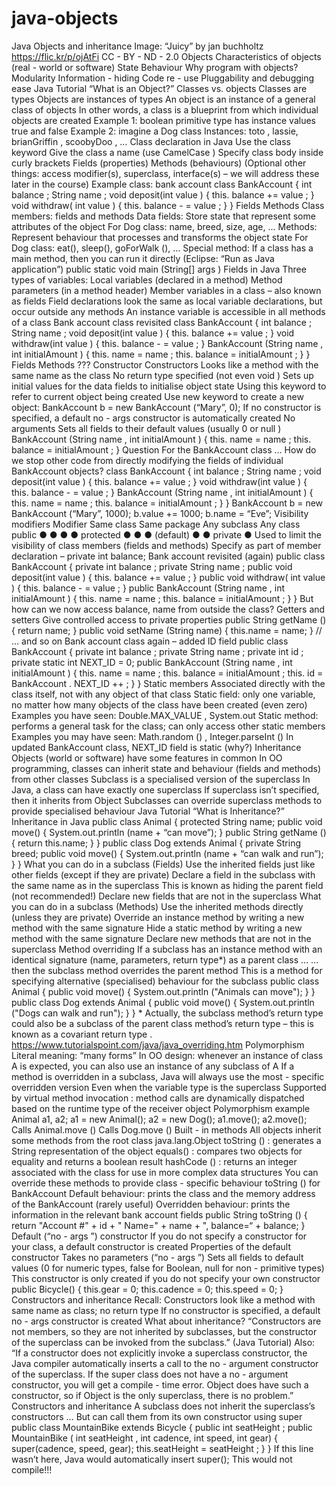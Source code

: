 # java-objects

Java  Objects   and inheritance  Image: “Juicy” by   jan   buchholtz  https://flic.kr/p/ojAtFi   CC - BY - ND - 2.0
Objects  Characteristics of   objects   (real - world or software)  State  Behaviour  Why program with objects?  Modularity  Information - hiding  Code re - use  Pluggability   and debugging ease  Java Tutorial “What is an Object?”
Classes vs. objects  Classes are   types  Objects are   instances of types  An object is an   instance   of a general   class   of objects  In other words, a class is a   blueprint   from which individual objects are created  Example 1:   boolean   primitive type has instance values   true   and   false  Example 2: imagine a   Dog   class  Instances:   toto , lassie,   brianGriffin ,   scoobyDoo , …
Class declaration in Java  Use the   class   keyword  Give the class a name (use   CamelCase )  Specify class body inside curly brackets  Fields (properties)  Methods (behaviours)  (Optional other things: access modifier(s), superclass, interface(s)   –   we will address  these later in the course)
Example class: bank account  class   BankAccount   {  int   balance ;  String   name ;  void deposit(int   value )   {   this. balance   +=   value ;   }  void withdraw( int   value )   {   this. balance   - =   value ;   }  }  Fields  Methods
Class members: fields and methods  Data fields:  Store state that represent some attributes of the object  For   Dog   class: name, breed, size, age, …  Methods:  Represent behaviour that processes and transforms the object state  For   Dog   class: eat(), sleep(),   goForWalk (), …  Special method:  If a class has a   main   method, then you can run it directly (Eclipse: “Run as Java  application”)  public static void main (String[]   args )
Fields in Java  Three types of variables:  Local variables (declared in a method)  Method parameters (in a method header)  Member variables in a class   –   also known as   fields  Field declarations look the same as local variable declarations, but occur   outside any  methods  An instance variable is accessible in   all methods of a class
Bank account class revisited  class   BankAccount   {  int   balance ;  String   name ;  void deposit(int   value ) {   this. balance   +=   value ; }  void withdraw(int   value ) {   this. balance   - =   value ; }  BankAccount (String   name ,   int   initialAmount ) {  this. name   =   name ;  this. balance   =   initialAmount ;  }  }  Fields  Methods  ??? Constructor
Constructors  Looks like a method with the   same name as the class  No return type specified   (not even   void )  Sets up initial values for the data fields to initialise object state  Using   this   keyword to refer to current object being created  Use   new   keyword to create a new object:  BankAccount   b = new   BankAccount   (“Mary”, 0);  If no constructor is specified, a default   no - args   constructor is automatically created  No arguments  Sets all fields to their default values (usually 0 or   null )  BankAccount (String   name ,   int  initialAmount )  {  this. name   =   name ;  this. balance   =   initialAmount ;  }
Question  For the   BankAccount   class …  How do we stop other code from directly modifying the fields of individual  BankAccount   objects?  class   BankAccount   {  int   balance ;  String   name ;  void deposit(int   value ) {   this. balance   +=   value ; }  void withdraw(int   value )   {   this. balance   - =   value ; }  BankAccount (String   name ,   int   initialAmount ) {  this. name   =   name ;  this. balance   =   initialAmount ;  }  }  BankAccount   b = new   BankAccount (“Mary”, 1000);  b.value   += 1000;  b.name = “Eve”;
Visibility modifiers  Modifier   Same class   Same package   Any subclass   Any class  public   ●   ●   ●   ●  protected   ●   ●   ●  (default)   ●   ●  private   ●  Used to limit the visibility of class members (fields and methods)  Specify as part of member declaration   –   private   int   balance;
Bank account revisited (again)  public   class   BankAccount   {  private   int   balance ;  private   String   name ;  public   void deposit(int   value ) {   this. balance   +=   value ; }  public   void withdraw( int   value ) {   this. balance   - =   value ; }  public   BankAccount (String   name ,   int   initialAmount ) {  this. name   =   name ;  this. balance   =   initialAmount ;  }  }  But how can we now access  balance, name  from outside the class?
Getters and setters  Give controlled access to private  properties  public String   getName () {  return name;  }  public void   setName   (String name) {  this.name = name;  }  // … and so on
Bank account class again  –   added ID field  public   class   BankAccount   {  private   int   balance ;  private   String   name ;  private   int   id ;  private   static   int   NEXT_ID   =   0;  public   BankAccount (String   name ,   int   initialAmount )   {  this. name   =   name ;  this. balance   =   initialAmount ;  this. id   =   BankAccount . NEXT_ID ++ ;  }  }
Static members  Associated directly with the class itself, not with any object of that class  Static field: only one variable, no matter how many objects of the class have been  created (even zero)  Examples you have seen:   Double.MAX_VALUE ,   System.out  Static method: performs a general task for the class; can only access other static  members  Examples you may have seen:   Math.random () ,   Integer.parseInt ()  In updated   BankAccount   class,   NEXT_ID   field is static (why?)
Inheritance  Objects (world or software) have some features in  common  In OO programming, classes can   inherit   state and  behaviour (fields and methods) from other classes  Subclass is a   specialised version   of the superclass  In Java, a class can have   exactly one   superclass  If superclass isn’t specified, then it inherits from  Object  Subclasses can   override   superclass methods to provide  specialised behaviour  Java Tutorial “What is Inheritance?”
Inheritance in Java  public   class   Animal   {  protected   String   name;  public   void   move()   {  System.out.println (name  +   “can   move”);  }  public   String   getName ()   {  return   this.name;  }  }  public   class   Dog   extends   Animal   {  private   String   breed;  public   void   move()   {  System.out.println (name  +   “can   walk   and   run”);  }  }
What you can do in a subclass  (Fields)  Use the inherited fields just like other fields   (except if they are private)  Declare a field in the subclass with the same name as in the superclass  This is known as   hiding   the parent field (not recommended!)  Declare new fields that are not in the superclass
What you can do in a subclass  (Methods)  Use the inherited methods directly   (unless they are private)  Override   an instance method by writing a new method with the same signature  Hide   a static method by writing a new method with the same signature  Declare new methods that are not in the superclass
Method overriding  If a subclass has an instance  method with an   identical   signature  (name, parameters, return type*)  as a parent class …  … then the subclass method  overrides   the parent method  This is a method for specifying  alternative (specialised) behaviour  for the subclass  public   class   Animal   {  public   void   move()   {  System.out.println ("Animals   can move");  }  }  public   class   Dog   extends   Animal   {  public   void   move()   {  System.out.println ("Dogs   can   walk   and   run");  }  }  * Actually, the subclass method’s return type could also be a subclass of the parent  class method’s return type   –   this is known as a   covariant return type .  https://www.tutorialspoint.com/java/java_overriding.htm
Polymorphism  Literal meaning: “many forms”  In OO design: whenever an instance of class A is expected, you can also use an  instance of any subclass of A  If a method is overridden in a subclass, Java will always use the most - specific  overridden version  Even when the variable type is the superclass  Supported by   virtual method invocation : method calls are dynamically dispatched  based on the   runtime   type of the receiver object
Polymorphism example  Animal a1, a2;  a1 = new Animal();  a2   = new Dog();  a1.move();  a2.move();  Calls   Animal.move ()  Calls   Dog.move ()
Built - in methods  All objects inherit some methods from the root class   java.lang.Object  toString () : generates a   String   representation of the object  equals() : compares two objects for equality and returns a   boolean   result  hashCode () : returns an integer associated with the class for use in more  complex data structures  You can override these methods to provide class - specific behaviour
toString () for   BankAccount  Default behaviour: prints the class  and the memory address of the  BankAccount   (rarely useful)  Overridden behaviour: prints the  information in the relevant bank  account fields  public   String   toString () {  return   "Account #" + id  + " Name=" + name  + ", balance=“  + balance;  }
Default (“no - args ”) constructor  If you do not specify a constructor for your class, a default constructor is created  Properties of the default constructor  Takes no parameters (“no - args ”)  Sets all fields to default values (0 for numeric types, false for Boolean, null for non -  primitive types)  This constructor is   only created if you do not specify your own constructor  public   Bicycle()   {  this.gear   =   0;  this.cadence   =   0;  this.speed   =   0;  }
Constructors and inheritance  Recall:  Constructors look like a method with same name as class; no return type  If no constructor is specified, a default   no - args   constructor is created  What about inheritance?  “Constructors are not members, so they are not inherited by subclasses, but the  constructor of the superclass can be invoked from the subclass.”   (Java Tutorial)  Also:  “If a constructor does not explicitly invoke a superclass constructor, the Java compiler  automatically inserts a call to the no - argument constructor of the superclass. If the super  class does not have a no - argument constructor, you will get a compile - time error.   Object  does have such a constructor, so if   Object   is the only superclass, there is no problem.”
Constructors and inheritance  A subclass   does not inherit   the superclass’s constructors  … But can call them from its own constructor using   super  public   class   MountainBike   extends   Bicycle   {  public   int   seatHeight ;  public   MountainBike ( int   seatHeight ,   int   cadence,   int   speed,   int   gear)   {  super(cadence,   speed,   gear);  this.seatHeight   =   seatHeight ;  }  }  If this line wasn’t here, Java would automatically insert  super();  This would not compile!!!
